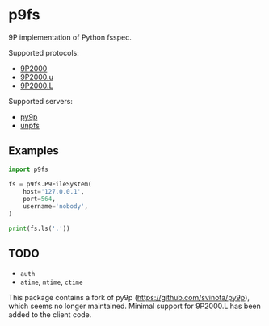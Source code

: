 # p9fs

9P implementation of Python fsspec.

Supported protocols:

* [9P2000](https://ericvh.github.io/9p-rfc/rfc9p2000.html)
* [9P2000.u](https://ericvh.github.io/9p-rfc/rfc9p2000.u.html)
* [9P2000.L](https://github.com/chaos/diod/blob/master/protocol.md)

Supported servers:

* [py9p](https://github.com/pbchekin/p9fs-py/blob/main/src/py9p/__main__.py)
* [unpfs](https://github.com/pfpacket/rust-9p/blob/master/README.md#unpfs)

## Examples

```python
import p9fs

fs = p9fs.P9FileSystem(
    host='127.0.0.1',
    port=564,
    username='nobody',
)

print(fs.ls('.'))
```

## TODO

* `auth`
* `atime`, `mtime`, `ctime`

This package contains a fork of py9p (https://github.com/svinota/py9p), which seems no longer maintained.
Minimal support for 9P2000.L has been added to the client code.
